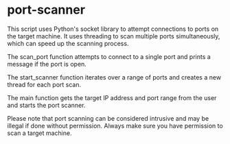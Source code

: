 # port-scanner

This script uses Python's socket library to attempt connections to ports on the target machine. It uses threading to scan multiple ports simultaneously, which can speed up the scanning process. 

The scan_port function attempts to connect to a single port and prints a message if the port is open. 

The start_scanner function iterates over a range of ports and creates a new thread for each port scan. 

The main function gets the target IP address and port range from the user and starts the port scanner.

Please note that port scanning can be considered intrusive and may be illegal if done without permission. Always make sure you have permission to scan a target machine.

